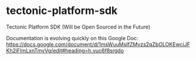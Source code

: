 # tectonic-platform-sdk

Tectonic Platform SDK (Will be Open Sourced in the Future)

Documentation is evolving quickly on this Google Doc: https://docs.google.com/document/d/1msWuuMsIfZMvzs2qZbOLOKEwciJFKh2iFImLxnTmyVg/edit#heading=h.vuc6f8srgdo
